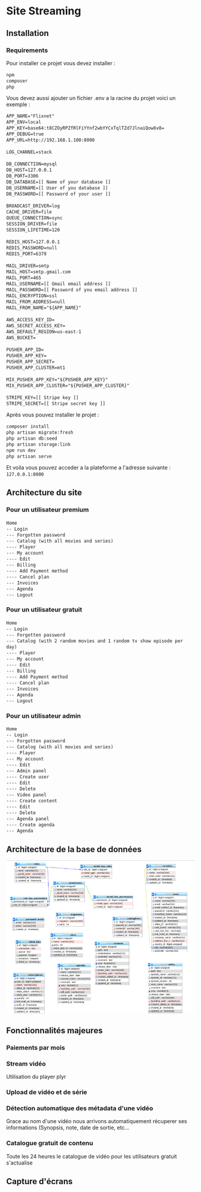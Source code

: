 # Site Streaming
## Installation
### Requirements
Pour installer ce projet vous devez installer :
```
npm
composer
php
```
Vous devez aussi ajouter un fichier .env a la racine du projet voici un exemple :
```
APP_NAME="Flixnet"
APP_ENV=local
APP_KEY=base64:t8CZOyRPZfRlFiYYnf2wbYYCxTqlTZd7JlnaiQow6v8=
APP_DEBUG=true
APP_URL=http://192.168.1.100:8000

LOG_CHANNEL=stack

DB_CONNECTION=mysql
DB_HOST=127.0.0.1
DB_PORT=3306
DB_DATABASE=[[ Name of your database ]]
DB_USERNAME=[[ User of you database ]]
DB_PASSWORD=[[ Password of your user ]]

BROADCAST_DRIVER=log
CACHE_DRIVER=file
QUEUE_CONNECTION=sync
SESSION_DRIVER=file
SESSION_LIFETIME=120

REDIS_HOST=127.0.0.1
REDIS_PASSWORD=null
REDIS_PORT=6379

MAIL_DRIVER=smtp
MAIL_HOST=smtp.gmail.com
MAIL_PORT=465
MAIL_USERNAME=[[ Gmail email address ]]
MAIL_PASSWORD=[[ Password of you email address ]]
MAIL_ENCRYPTION=ssl
MAIL_FROM_ADDRESS=null
MAIL_FROM_NAME="${APP_NAME}"

AWS_ACCESS_KEY_ID=
AWS_SECRET_ACCESS_KEY=
AWS_DEFAULT_REGION=us-east-1
AWS_BUCKET=

PUSHER_APP_ID=
PUSHER_APP_KEY=
PUSHER_APP_SECRET=
PUSHER_APP_CLUSTER=mt1

MIX_PUSHER_APP_KEY="${PUSHER_APP_KEY}"
MIX_PUSHER_APP_CLUSTER="${PUSHER_APP_CLUSTER}"

STRIPE_KEY=[[ Stripe key ]]
STRIPE_SECRET=[[ Stripe secret key ]]
```
Après vous pouvez installer le projet :
```
composer install
php artisan migrate:fresh
php artisan db:seed
php artisan storage:link
npm run dev
php artisan serve
```
Et voila vous pouvez acceder a la plateforme a l'adresse suivante : ```127.0.0.1:8000```
## Architecture du site
### Pour un utilisateur premium
```
Home
-- Login
--- Forgotten password
--- Catalog (with all movies and series)
---- Player
--- My account
---- Edit
--- Billing
---- Add Payment method
---- Cancel plan
--- Invoices
--- Agenda
--- Logout
```
### Pour un utilisateur gratuit
```
Home
-- Login
--- Forgotten password
--- Catalog (with 2 random movies and 1 random tv show episode per day)
---- Player
--- My account
---- Edit
--- Billing
---- Add Payment method
---- Cancel plan
--- Invoices
--- Agenda
--- Logout
```
### Pour un utilisateur admin
```
Home
-- Login
--- Forgotten password
--- Catalog (with all movies and series)
---- Player
--- My account
---- Edit
--- Admin panel
---- Create user
---- Edit
---- Delete
--- Video panel
---- Create content
---- Edit
---- Delete
--- Agenda panel
---- Create agenda
--- Agenda
```
## Architecture de la base de données
![database diagram](rendu/diagram.png)
## Fonctionnalités majeures
### Paiements par mois
### Stream vidéo
Utilisation du player plyr
### Upload de vidéo et de série
### Détection automatique des métadata d'une vidéo
Grace au nom d'une vidéo nous arrivons automatiquement récuperer ses informations (Synopsis, note, date de sortie, etc...
### Catalogue gratuit de contenu
Toute les 24 heures le catalogue de vidéo pour les utilisateurs gratuit s'actualise
## Capture d'écrans

